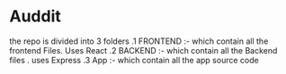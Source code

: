 # Auddit

the repo is divided into 3 folders 
.1 FRONTEND :- which contain all the frontend Files. Uses React 
.2 BACKEND :- which contain all the Backend files . uses Express
.3 App :- which contain all the app source code 
